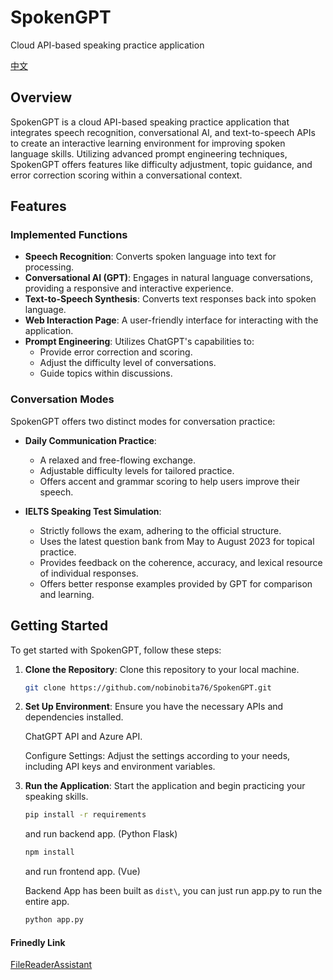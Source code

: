 # SpokenGPT
Cloud API-based speaking practice application

[中文](https://github.com/nobinobita76/SpokenGPT/blob/main/readme_cn.md)

## Overview

SpokenGPT is a cloud API-based speaking practice application that integrates speech recognition, conversational AI, and text-to-speech APIs to create an interactive learning environment for improving spoken language skills. Utilizing advanced prompt engineering techniques, SpokenGPT offers features like difficulty adjustment, topic guidance, and error correction scoring within a conversational context.

## Features

### Implemented Functions

- **Speech Recognition**: Converts spoken language into text for processing.
- **Conversational AI (GPT)**: Engages in natural language conversations, providing a responsive and interactive experience.
- **Text-to-Speech Synthesis**: Converts text responses back into spoken language.
- **Web Interaction Page**: A user-friendly interface for interacting with the application.
- **Prompt Engineering**: Utilizes ChatGPT's capabilities to:
  - Provide error correction and scoring.
  - Adjust the difficulty level of conversations.
  - Guide topics within discussions.

### Conversation Modes

SpokenGPT offers two distinct modes for conversation practice:

- **Daily Communication Practice**:
  - A relaxed and free-flowing exchange.
  - Adjustable difficulty levels for tailored practice.
  - Offers accent and grammar scoring to help users improve their speech.

- **IELTS Speaking Test Simulation**:
  - Strictly follows the exam, adhering to the official structure.
  - Uses the latest question bank from May to August 2023 for topical practice.
  - Provides feedback on the coherence, accuracy, and lexical resource of individual responses.
  - Offers better response examples provided by GPT for comparison and learning.

## Getting Started

To get started with SpokenGPT, follow these steps:

1. **Clone the Repository**: Clone this repository to your local machine.
   ```bash
   git clone https://github.com/nobinobita76/SpokenGPT.git
   ```

2. **Set Up Environment**: Ensure you have the necessary APIs and dependencies installed.
   
   ChatGPT API and Azure API.

   Configure Settings: Adjust the settings according to your needs, including API keys and environment variables.

4. **Run the Application**: Start the application and begin practicing your speaking skills.
   ```bash
   pip install -r requirements
   ```
   and run backend app. (Python Flask)
   ```bash
   npm install
   ```
   and run frontend app. (Vue)
   
   Backend App has been built as `dist\`, you can just run app.py to run the entire app.
   ```bash
   python app.py
   ```
  #### Frinedly Link
  [FileReaderAssistant](https://gitee.com/juventus_bupt/file-reader-assistant) 
